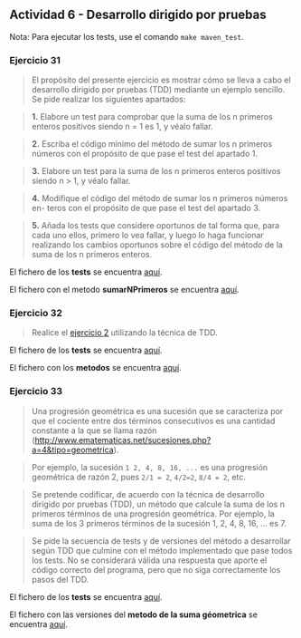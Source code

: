 ## Actividad 6 - Desarrollo dirigido por pruebas


Nota: Para ejecutar los tests, use el comando ```make maven_test```.


### Ejercicio 31

>  El propósito del presente ejercicio es mostrar cómo se lleva a
cabo el desarrollo dirigido por pruebas (TDD) mediante un ejemplo sencillo.
Se pide realizar los siguientes apartados:

> **1.** Elabore un test para comprobar que la suma de los n primeros enteros
positivos siendo n = 1 es 1, y véalo fallar.

> **2.** Escriba el código mínimo del método de sumar los n primeros números
con el propósito de que pase el test del apartado 1.

> **3.** Elabore un test para la suma de los n primeros enteros positivos siendo
n > 1, y véalo fallar.

> **4.** Modifique el código del método de sumar los n primeros números en-
teros con el propósito de que pase el test del apartado 3.

> **5.** Añada los tests que considere oportunos de tal forma que, para cada
uno ellos, primero lo vea fallar, y luego lo haga funcionar realizando
los cambios oportunos sobre el código del método de la suma de los n
primeros enteros.

El fichero de los **tests** se encuentra [aquí](/src/src/test/java/actividad6/AppTest.java).

El fichero con el metodo **sumarNPrimeros** se encuentra [aquí](/src/src/main/java/actividad6/Mates.java).

### Ejercicio 32

> Realice el [ejercicio 2](https://github.com/KhalidCEU/actividad2_p2) utilizando la técnica de TDD.

El fichero de los **tests** se encuentra [aquí](/src/src/test/java/actividad6/AppTest2.java).

El fichero con los **metodos** se encuentra [aquí](/src/src/main/java/actividad6/Mates2.java).

### Ejercicio 33

> Una progresión geométrica es una sucesión que se caracteriza por que el cociente entre dos términos consecutivos es una cantidad constante a la que se llama razón (http://www.ematematicas.net/sucesiones.php?a=4&tipo=geometrica).

> Por ejemplo, la sucesión `1 2, 4, 8, 16, ...` es una progresión geométrica de razón 2, pues `2/1 = 2`, `4/2=2`, `8/4 = 2`, etc.

> Se pretende codificar, de acuerdo con la técnica de desarrollo dirigido por pruebas (TDD), un método que calcule la suma de los n primeros términos de una progresión geométrica. Por ejemplo, la suma de los 3 primeros términos de la sucesión 1, 2, 4, 8, 16, ... es 7.

>  Se pide la secuencia de tests y de versiones del método a desarrollar según TDD que culmine con el método implementado que pase todos los tests. No se considerará válida una respuesta que aporte el código correcto del programa, pero que no siga correctamente los pasos del TDD.


El fichero de los **tests** se encuentra [aquí](/src/src/test/java/actividad6/SumaTest.java).

El fichero con las versiones del **metodo de la suma géometrica** se encuentra [aquí](/src/src/main/java/actividad6/SumaGeometrica.java).